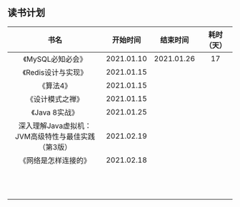 ## 读书计划

|                        书名                        |  开始时间  |  结束时间  | 耗时（天） |
| :------------------------------------------------: | :--------: | :--------: | :--------: |
|                 《MySQL必知必会》                  | 2021.01.10 | 2021.01.26 |     17     |
|                《Redis设计与实现》                 | 2021.01.15 |            |            |
|                     《算法4》                      | 2021.01.15 |            |            |
|                  《设计模式之禅》                  | 2021.01.15 |            |            |
|                   《Java 8实战》                   | 2021.01.25 |            |            |
| 深入理解Java虚拟机：JVM高级特性与最佳实践（第3版） | 2021.02.19 |            |            |
|                《网络是怎样连接的》                | 2021.02.18 |            |            |
|                                                    |            |            |            |
|                                                    |            |            |            |
|                                                    |            |            |            |
|                                                    |            |            |            |
|                                                    |            |            |            |
|                                                    |            |            |            |
|                                                    |            |            |            |
|                                                    |            |            |            |
|                                                    |            |            |            |
|                                                    |            |            |            |
|                                                    |            |            |            |
|                                                    |            |            |            |


